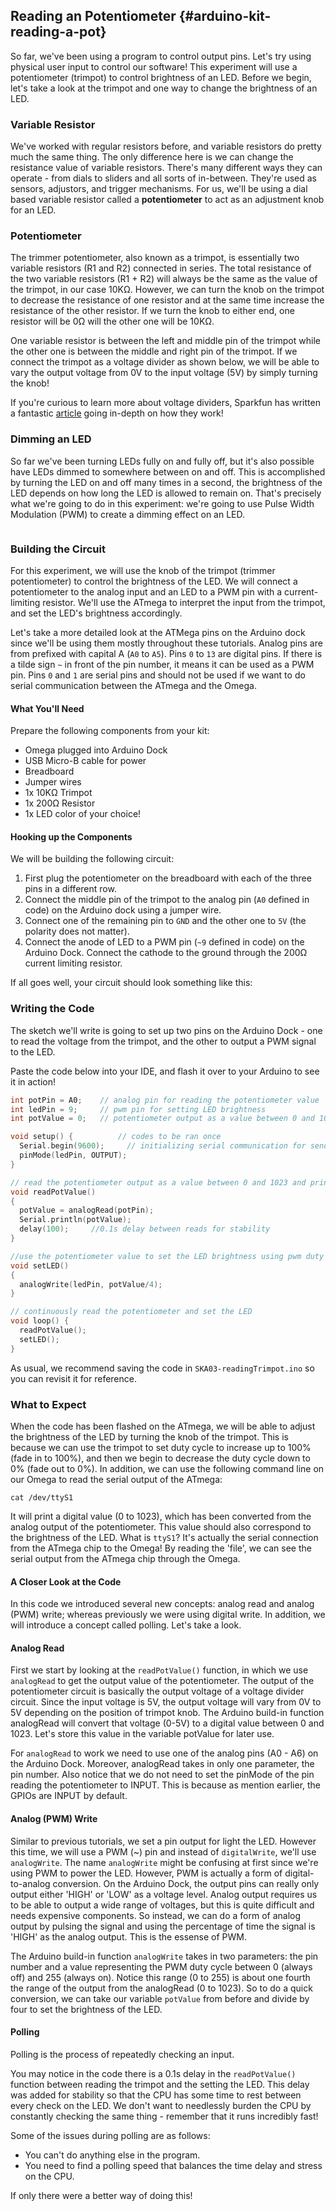 ## Reading an Potentiometer {#arduino-kit-reading-a-pot}

<!-- // this experiment will use a potentiometer to control brightness of an LED -->

So far, we've been using a program to control output pins. Let's try using physical user input to control our software! This experiment will use a potentiometer (trimpot) to control brightness of an LED. Before we begin, let's take a look at the trimpot and one way to change the brightness of an LED.


### Variable Resistor

We've worked with regular resistors before, and variable resistors do pretty much the same thing. The only difference here is we can change the resistance value of variable resistors. There's many different ways they can operate - from dials to sliders and all sorts of in-between. They're used as sensors, adjustors, and trigger mechanisms. For us, we'll be using a dial based variable resistor called a **potentiometer** to act as an adjustment knob for an LED.

### Potentiometer

The trimmer potentiometer, also known as a trimpot, is essentially two variable resistors (R1 and R2) connected in series. The total resistance of the two variable resistors (R1 + R2) will always be the same as the value of the trimpot, in our case 10KΩ. However, we can turn the knob on the trimpot to decrease the resistance of one resistor and at the same time increase the resistance of the other resistor. If we turn the knob to either end, one resistor will be 0Ω will the other one will be 10KΩ.

<!-- // TODO: IMAGE of a trimpot -->

One variable resistor is between the left and middle pin of the trimpot while the other one is between the middle and right pin of the trimpot. If we connect the trimpot as a voltage divider as shown below, we will be able to vary the output voltage from 0V to the input voltage (5V) by simply turning the knob!

<!-- // TODO: add schematic and equation of voltage divider. -->

If you're curious to learn more about voltage dividers, Sparkfun has written a fantastic [article](https://learn.sparkfun.com/tutorials/voltage-dividers) going in-depth on how they work!

### Dimming an LED

<!-- // leds are brighter the more voltage is applied, dimmer the less we apply

// the microcontroller is able to output an analog signal, meaning we can control how much voltage is going to the led, directly controlling its brightness
// add a note saying that the analog signal is actually pwm, but don't go into heavy detail -->

So far we've been turning LEDs fully on and fully off, but it's also possible have LEDs dimmed to somewhere between on and off. This is accomplished by turning the LED on and off many times in a second, the brightness of the LED depends on how long the LED is allowed to remain on. That's precisely what we're going to do in this experiment: we're going to use Pulse Width Modulation (PWM) to create a dimming effect on an LED.

<!-- PWM Signals -->
```{r child = '../../shared/pwm.md'}
```

### Building the Circuit

<!-- // will need a pull-up resistor connected to the trim-pot, and an arduino dock analog input sampling the voltage

// an LED connected to one of the (pwm) outputs -->

For this experiment, we will use the knob of the trimpot (trimmer potentiometer) to control the brightness of the LED. We will connect a potentiometer to the analog input and an LED to a PWM pin with a current-limiting resistor. We'll use the ATmega to interpret the input from the trimpot, and set the LED's brightness accordingly.

Let's take a more detailed look at the ATMega pins on the Arduino dock since we'll be using them mostly throughout these tutorials. Analog pins are from prefixed with capital A (`A0` to `A5`). Pins `0` to `13` are digital pins. If there is a tilde sign `~` in front of the pin number, it means it can be used as a PWM pin. Pins `0` and `1` are serial pins and should not be used if we want to do serial communication between the ATmega and the Omega.

#### What You'll Need

Prepare the following components from your kit:

* Omega plugged into Arduino Dock
* USB Micro-B cable for power
* Breadboard
* Jumper wires
* 1x 10KΩ Trimpot
* 1x 200Ω Resistor
* 1x LED color of your choice!

#### Hooking up the Components

We will be building the following circuit:
<!-- // TODO: include a circuit diagram -->

1. First plug the potentiometer on the breadboard with each of the three pins in a different row.
2. Connect the middle pin of the trimpot to the analog pin (`A0` defined in code) on the Arduino dock using a jumper wire.
3. Connect one of the remaining pin to `GND` and the other one to `5V` (the polarity does not matter).
4. Connect the anode of LED to a PWM pin (`~9` defined in code) on the Arduino Dock. Connect the cathode to the ground through the 200Ω current limiting resistor.

If all goes well, your circuit should look something like this:

<!-- // TODO: IMAGE photo -->

### Writing the Code

The sketch we'll write is going to set up two pins on the Arduino Dock - one to read the voltage from the trimpot, and the other to output a PWM signal to the LED.

Paste the code below into your IDE, and flash it over to your Arduino to see it in action!

``` c
int potPin = A0;    // analog pin for reading the potentiometer value
int ledPin = 9;     // pwm pin for setting LED brightness
int potValue = 0;   // potentiometer output as a value between 0 and 1023

void setup() {			// codes to be ran once
  Serial.begin(9600);     // initializing serial communication for sending potentiometer value to the Omega
  pinMode(ledPin, OUTPUT);
}

// read the potentiometer output as a value between 0 and 1023 and print it out to the Omega through serial
void readPotValue()
{
  potValue = analogRead(potPin);
  Serial.println(potValue);
  delay(100);     //0.1s delay between reads for stability
}

//use the potentiometer value to set the LED brightness using pwm duty cycle
void setLED()
{
  analogWrite(ledPin, potValue/4);
}

// continuously read the potentiometer and set the LED  
void loop() {
  readPotValue();
  setLED();
}

```

As usual, we recommend saving the code in `SKA03-readingTrimpot.ino` so you can revisit it for reference.

### What to Expect

<!-- // instructions to turn the pot and observe how the led changes
// correlate turning the pot to increasing/decreasing the resistance -->

When the code has been flashed on the ATmega, we will be able to adjust the brightness of the LED by turning the knob of the trimpot. This is because we can use the trimpot to set duty cycle to increase up to 100% (fade in to 100%), and then we begin to decrease the duty cycle down to 0% (fade out to 0%). In addition, we can use the following command line on our Omega to read the serial output of the ATmega:

```
cat /dev/ttyS1
```

It will print a digital value (0 to 1023), which has been converted from the analog output of the potentiometer. This value should also correspond to the brightness of the LED. What is `ttyS1`? It's actually the serial connection from the ATmega chip to the Omega! By reading the 'file', we can see the serial output from the ATmega chip through the Omega.

<!-- // TODO: IMAGE gif -->

#### A Closer Look at the Code
<!-- // anything new that we introduced -->

In this code we introduced several new concepts: analog read and analog (PWM) write; whereas previously we were using digital write. In addition, we will introduce a concept called polling. Let's take a look.

#### Analog Read
First we start by looking at the `readPotValue()` function, in which we use `analogRead` to get the output value of the potentiometer. The output of the potentiometer circuit is basically the output voltage of a voltage divider circuit. Since the input voltage is 5V, the output voltage will vary from 0V to 5V depending on the position of trimpot knob. The Arduino build-in function analogRead will convert that voltage (0-5V) to a digital value between 0 and 1023. Let's store this value in the variable potValue for later use.

For `analogRead` to work we need to use one of the analog pins (A0 - A6) on the Arduino Dock. Moreover, analogRead takes in only one parameter, the pin number. Also notice that we do not need to set the pinMode of the pin reading the potentiometer to INPUT. This is because as mention earlier, the GPIOs are INPUT by default.

#### Analog (PWM) Write
Similar to previous tutorials, we set a pin output for light the LED. However this time, we will use a PWM (~) pin and instead of `digitalWrite`, we'll use `analogWrite`. The name `analogWrite` might be confusing at first since we're using PWM to power the LED. However, PWM is actually a form of digital-to-analog conversion. On the Arduino Dock, the output pins can really only output either 'HIGH' or 'LOW' as a voltage level. Analog output requires us to be able to output a wide range of voltages, but this is quite difficult and needs expensive components. So instead, we can do a form of analog output by pulsing the signal and using the percentage of time the signal is 'HIGH' as the analog output. This is the essense of PWM.

The Arduino build-in function `analogWrite` takes in two parameters: the pin number and a value representing the PWM duty cycle between 0 (always off) and 255 (always on). Notice this range (0 to 255) is about one fourth the range of the output from the analogRead (0 to 1023). So to do a quick conversion, we can take our variable `potValue` from before and divide by four to set the brightness of the LED.

#### Polling

Polling is the process of repeatedly checking an input.

You may notice in the code there is a 0.1s delay in the `readPotValue()` function between reading the trimpot and the setting the LED. This delay was added for stability so that the CPU has some time to rest between every check on the LED. We don't want to needlessly burden the CPU by constantly checking the same thing - remember that it runs incredibly fast!

Some of the issues during polling are as follows:

* You can't do anything else in the program.
* You need to find a polling speed that balances the time delay and stress on the CPU.

If only there were a better way of doing this!
